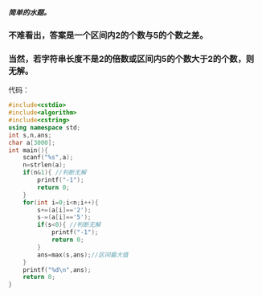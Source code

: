##### 简单的水题。

### 不难看出，答案是一个区间内2的个数与5的个数之差。

### 当然，若字符串长度不是2的倍数或区间内5的个数大于2的个数，则无解。

代码：

```cpp
#include<cstdio>
#include<algorithm>
#include<cstring>
using namespace std;
int s,n,ans;
char a[3000];
int main(){
	scanf("%s",a);
	n=strlen(a);
	if(n&1){ //判断无解
		printf("-1");
		return 0;
	}
	for(int i=0;i<n;i++){
		s+=(a[i]=='2');
		s-=(a[i]=='5');
		if(s<0){ //判断无解
			printf("-1");
			return 0;
		}
		ans=max(s,ans);//区间最大值
	}
	printf("%d\n",ans);
	return 0;
}
```
